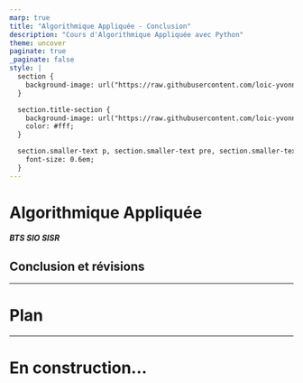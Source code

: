 ```yaml
---
marp: true
title: "Algorithmique Appliquée - Conclusion"
description: "Cours d'Algorithmique Appliquée avec Python"
theme: uncover
paginate: true
_paginate: false
style: |
  section {
    background-image: url("https://raw.githubusercontent.com/loic-yvonnet/algo-appliquee/master/assets/bg_normal.jpg");
  }

  section.title-section {
    background-image: url("https://raw.githubusercontent.com/loic-yvonnet/algo-appliquee/master/assets/bg_title.jpg");
    color: #fff;
  }

  section.smaller-text p, section.smaller-text pre, section.smaller-text ul, section.smaller-text table {
    font-size: 0.6em;
  }
---
```


<!-- _class: title-section -->


# <!--fit--> Algorithmique Appliquée

##### BTS SIO SISR

## Conclusion et révisions


<!-- On revient sur les choses sérieuses ! -->

---

# Plan

---

# En construction...
